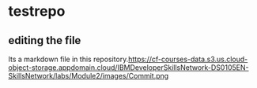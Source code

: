 # testrepo

## editing the file

Its a markdown file in this repository.https://cf-courses-data.s3.us.cloud-object-storage.appdomain.cloud/IBMDeveloperSkillsNetwork-DS0105EN-SkillsNetwork/labs/Module2/images/Commit.png
